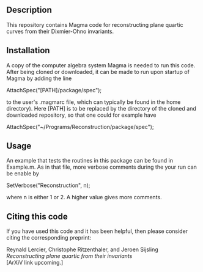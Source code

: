 Description
-----------

This repository contains Magma code for reconstructing plane quartic curves
from their Dixmier-Ohno invariants.

Installation
------------

A copy of the computer algebra system Magma is needed to run this code. After being cloned or downloaded, it can be made to run upon startup of Magma by adding the line

AttachSpec("[PATH]/package/spec");

to the user's .magmarc file, which can typically be found in the home directory). Here [PATH] is to be replaced by the directory of the cloned and downloaded repository, so that one could for example have

AttachSpec("~/Programs/Reconstruction/package/spec");

Usage
-----

An example that tests the routines in this package can be found in Example.m. As in that file, more verbose comments during the your run can be enable by

SetVerbose("Reconstruction", n);

where n is either 1 or 2. A higher value gives more comments.

Citing this code
----------------

If you have used this code and it has been helpful, then please consider citing the corresponding preprint:

Reynald Lercier, Christophe Ritzenthaler, and Jeroen Sijsling  
*Reconstructing plane quartic from their invariants*  
[ArXiV link upcoming.]
